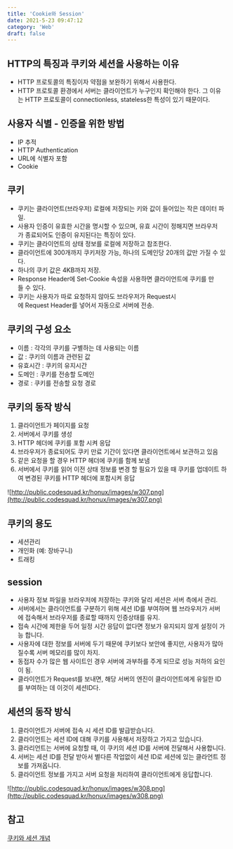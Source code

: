 ```yaml
---
title: 'Cookie와 Session'
date: 2021-5-23 09:47:12
category: 'Web'
draft: false
---
```


## HTTP의 특징과 쿠키와 세션을 사용하는 이유

- HTTP 프로토콜의 특징이자 약점을 보완하기 위해서 사용한다.
- HTTP 프로토콜 환경에서 서버는 클라이언트가 누구인지 확인해야 한다. 그 이유는 HTTP 프로토콜이 connectionless, stateless한 특성이 있기 때문이다.

## **사용자 식별 - 인증을 위한 방법**

- IP 추적
- HTTP Authentication
- URL에 식별자 포함
- Cookie

## **쿠키**

- 쿠키는 클라이언트(브라우저) 로컬에 저장되는 키와 값이 들어있는 작은 데이터 파일.
- 사용자 인증이 유효한 시간을 명시할 수 있으며, 유효 시간이 정해지면 브라우저가 종료되어도 인증이 유지된다는 특징이 있다.
- 쿠키는 클라이언트의 상태 정보를 로컬에 저장하고 참조한다.
- 클라이언트에 300개까지 쿠키저장 가능, 하나의 도메인당 20개의 값만 가질 수 있다.
- 하나의 쿠키 값은 4KB까지 저장.
- Response Header에 Set-Cookie 속성을 사용하면 클라이언트에 쿠키를 만들 수 있다.
- 쿠키는 사용자가 따로 요청하지 않아도 브라우저가 Request시에 Request Header를 넣어서 자동으로 서버에 전송.

## 쿠키의 구성 요소

- 이름 : 각각의 쿠키를 구별하는 데 사용되는 이름
- 값 : 쿠키의 이름과 관련된 값
- 유효시간 : 쿠키의 유지시간
- 도메인 : 쿠키를 전송할 도메인
- 경로 : 쿠키를 전송할 요청 경로

## 쿠키의 동작 방식

1. 클라이언트가 페이지를 요청
2. 서버에서 쿠키를 생성
3. HTTP 헤더에 쿠키를 포함 시켜 응답
4. 브라우저가 종료되어도 쿠키 만료 기간이 있다면 클라이언트에서 보관하고 있음
5. 같은 요청을 할 경우 HTTP 헤더에 쿠키를 함께 보냄
6. 서버에서 쿠키를 읽어 이전 상태 정보를 변경 할 필요가 있을 때 쿠키를 업데이트 하여 변경된 쿠키를 HTTP 헤더에 포함시켜 응답

![http://public.codesquad.kr/honux/images/w307.png](http://public.codesquad.kr/honux/images/w307.png)

## **쿠키의 용도**

- 세션관리
- 개인화 (예: 장바구니)
- 트래킹

## **session**

- 사용자 정보 파일을 브라우저에 저장하는 쿠키와 달리 세션은 서버 측에서 관리.
- 서버에서는 클라이언트를 구분하기 위해 세션 ID를 부여하며 웹 브라우저가 서버에 접속해서 브라우저를 종료할 때까지 인증상태를 유지.
- 접속 시간에 제한을 두어 일정 시간 응답이 없다면 정보가 유지되지 않게 설정이 가능 합니다.
- 사용자에 대한 정보를 서버에 두기 때문에 쿠키보다 보안에 좋지만, 사용자가 많아질수록 서버 메모리를 많이 차지.
- 동접자 수가 많은 웹 사이트인 경우 서버에 과부하를 주게 되므로 성능 저하의 요인이 됨.
- 클라이언트가 Request를 보내면, 해당 서버의 엔진이 클라이언트에게 유일한 ID를 부여하는 데 이것이 세션ID다.

## 세션의 동작 방식

1. 클라이언트가 서버에 접속 시 세션 ID를 발급받습니다.
2. 클라이언트는 세션 ID에 대해 쿠키를 사용해서 저장하고 가지고 있습니다.
3. 클라리언트는 서버에 요청할 때, 이 쿠키의 세션 ID를 서버에 전달해서 사용합니다.
4. 서버는 세션 ID를 전달 받아서 별다른 작업없이 세션 ID로 세션에 있는 클라언트 정보를 가져옵니다.
5. 클라이언트 정보를 가지고 서버 요청을 처리하여 클라이언트에게 응답합니다.

![http://public.codesquad.kr/honux/images/w308.png](http://public.codesquad.kr/honux/images/w308.png)

## 참고

[쿠키와 세션 개념](https://interconnection.tistory.com/74)
